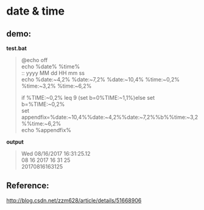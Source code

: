 # date & time

## demo:
**test.bat**
>@echo off  
echo %date% %time%  
:: yyyy          MM          dd           HH          mm          ss  
echo %date:~4,2% %date:~7,2% %date:~10,4% %time:~0,2% %time:~3,2% %time:~6,2%  
>
>if %TIME:~0,2% leq 9 (set b=0%TIME:~1,1%)else set b=%TIME:~0,2%  
set appendfix=%date:~10,4%%date:~4,2%%date:~7,2%%b%%time:~3,2%%time:~6,2%  
echo %appendfix%  

**output**
>Wed 08/16/2017 16:31:25.12  
08 16 2017 16 31 25  
20170816163125  

## Reference:
http://blog.csdn.net/zzm628/article/details/51668906
